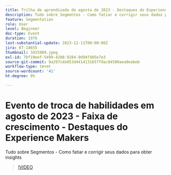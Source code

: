 ```yaml
---
title: Trilha de aprendizado de agosto de 2023 - Destaques do Experience Makers
description: Tudo sobre Segmentos - Como fatiar e corrigir seus dados para obter insights
feature: Segmentation
role: User
level: Beginner
doc-type: Event
duration: 1976
last-substantial-update: 2023-12-11T00:00:00Z
jira: KT-14655
thumbnail: 3425989.jpeg
exl-id: 7bf19eef-5499-4288-9284-9d94f405e7e3
source-git-commit: 9a297cda953d4414131657f9ac84580aea0eabeb
workflow-type: tm+mt
source-wordcount: '41'
ht-degree: 0%

---
```


# Evento de troca de habilidades em agosto de 2023 - Faixa de crescimento - Destaques do Experience Makers

Tudo sobre Segmentos - Como fatiar e corrigir seus dados para obter insights

>[!VIDEO](https://video.tv.adobe.com/v/3456612/?learn=on&captions=por_br)
